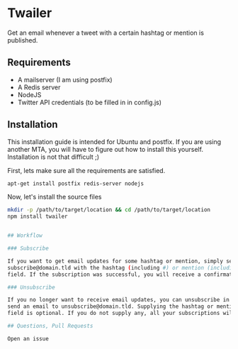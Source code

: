 # Twailer

Get an email whenever a tweet with a certain hashtag or mention is published.

## Requirements

* A mailserver (I am using postfix)
* A Redis server
* NodeJS
* Twitter API credentials (to be filled in in config.js)

## Installation

This installation guide is intended for Ubuntu and postfix. If you are using another 
MTA, you will have to figure out how to install this yourself. Installation is not that 
difficult ;)

First, lets make sure all the requirements are satisfied.

```bash
apt-get install postfix redis-server nodejs
```

Now, let's install the source files

```bash
mkdir -p /path/to/target/location && cd /path/to/target/location
npm install twailer


## Workflow

### Subscribe 

If you want to get email updates for some hashtag or mention, simply send an email to 
subscribe@domain.tld with the hashtag (including #) or mention (including @) in the subject
field. If the subscription was successful, you will receive a confirmation email.

### Unsubscribe

If you no longer want to receive email updates, you can unsubscribe in a similar fasion:
send an email to unsubscribe@domain.tld. Supplying the hashtag or mention in the subject
field is optional. If you do not supply any, all your subscriptions will be removed.

## Questions, Pull Requests

Open an issue
